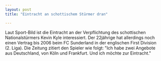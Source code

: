 ```yaml
---
layout: post
title: "Eintracht an schottischem Stürmer dran"

---
```


Laut Sport-Bild ist die Eintracht an der Verpflichtung des schottischen Nationalstürmers Kevin Kyle interessiert. Der 22jährige hat allerdings noch einen Vertrag bis 2006 beim FC Sunderland in der englischen First Division (2. Liga). Die Zeitung zitiert den Spieler wie folgt: "Ich habe zwei Angebote aus Deutschland, von Köln und Frankfurt. Und ich möchte zur Eintracht."


